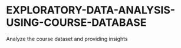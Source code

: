 # EXPLORATORY-DATA-ANALYSIS-USING-COURSE-DATABASE
Analyze the course dataset and providing insights
